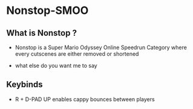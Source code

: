 # Nonstop-SMOO

## What is Nonstop ?

- Nonstop is a Super Mario Odyssey Online Speedrun Category where every cutscenes are either removed or shortened

- what else do you want me to say

## Keybinds

- R + D-PAD UP enables cappy bounces between players
